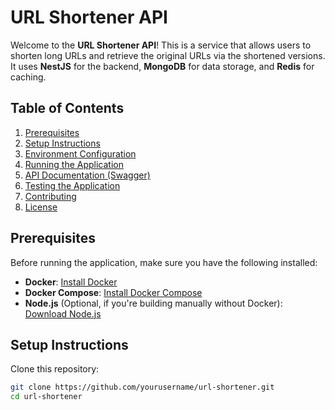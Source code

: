 # URL Shortener API

Welcome to the **URL Shortener API**! This is a service that allows users to shorten long URLs and retrieve the original URLs via the shortened versions. It uses **NestJS** for the backend, **MongoDB** for data storage, and **Redis** for caching.

## Table of Contents

1. [Prerequisites](#prerequisites)
2. [Setup Instructions](#setup-instructions)
3. [Environment Configuration](#environment-configuration)
4. [Running the Application](#running-the-application)
5. [API Documentation (Swagger)](#api-documentation-swagger)
6. [Testing the Application](#testing-the-application)
7. [Contributing](#contributing)
8. [License](#license)

## Prerequisites

Before running the application, make sure you have the following installed:

- **Docker**: [Install Docker](https://docs.docker.com/get-docker/)
- **Docker Compose**: [Install Docker Compose](https://docs.docker.com/compose/install/)
- **Node.js** (Optional, if you're building manually without Docker): [Download Node.js](https://nodejs.org/)

## Setup Instructions

Clone this repository:

```bash
git clone https://github.com/yourusername/url-shortener.git
cd url-shortener
